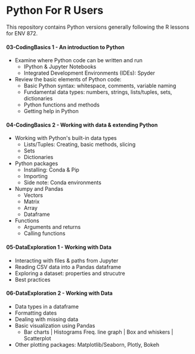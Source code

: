 # Python For R Users

This repository contains Python versions generally following the R lessons for ENV 872.



#### 03-CodingBasics 1 - An introduction to Python

* Examine where Python code can be written and run
  * IPython & Jupyter Notebooks
  * Integrated Development Environments (IDEs): Spyder
* Review the basic elements of Python code:
  * Basic Python syntax: whitespace, comments, variable naming
  * Fundamental data types: numbers, strings, lists/tuples, sets, dictionaries
  * Python functions and methods
  * Getting help in Python



#### 04-CodingBasics 2 - Working with data & extending Python

* Working with Python's built-in data types
  * Lists/Tuples: Creating, basic methods, slicing
  * Sets
  * Dictionaries
* Python packages
  * Installing: Conda & Pip
  * Importing
  * Side note: Conda environments
* Numpy and Pandas
  * Vectors
  * Matrix
  * Array
  * Dataframe
* Functions
  * Arguments and returns
  * Calling functions



#### 05-DataExploration 1 - Working with Data

* Interacting with files & paths from Jupyter
* Reading CSV data into a Pandas dataframe
* Exploring a dataset: properties and strucutre
* Best practices



#### 06-DataExploration 2 - Working with Data

- Data types in a dataframe
- Formatting dates
- Dealing with missing data
- Basic visualization using Pandas
  - Bar charts | Histograms  Freq. line graph | Box and whiskers | Scatterplot
- Other plotting packages: Matplotlib/Seaborn, Plotly, Bokeh



